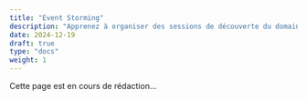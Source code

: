 ```yaml
---
title: "Event Storming"
description: "Apprenez à organiser des sessions de découverte du domaine avec les experts métier"
date: 2024-12-19
draft: true
type: "docs"
weight: 1
---
```

Cette page est en cours de rédaction...